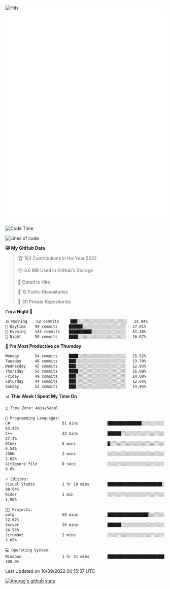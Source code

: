 ![Hits](https://hits.seeyoufarm.com/api/count/incr/badge.svg?url=https%3A%2F%2Fgithub.com%2Fkokose1234&count_bg=%2379C83D&title_bg=%23555555&icon=apple.svg&icon_color=%23E7E7E7&title=hits&edge_flat=false)
<br/>
![Metrics](https://github.com/kokose1234/kokose1234/blob/main/github-metrics.svg)

<!--START_SECTION:waka-->
![Code Time](http://img.shields.io/badge/Code%20Time-685%20hrs%2041%20mins-blue)

![Lines of code](https://img.shields.io/badge/From%20Hello%20World%20I%27ve%20Written-937%20Thousand%20lines%20of%20code-blue)

**🐱 My GitHub Data** 

> 🏆 163 Contributions in the Year 2022
 > 
> 📦 3.0 MB Used in GitHub's Storage 
 > 
> 💼 Opted to Hire
 > 
> 📜 12 Public Repositories 
 > 
> 🔑 30 Private Repositories  
 > 
**I'm a Night 🦉** 

```text
🌞 Morning    52 commits     ███░░░░░░░░░░░░░░░░░░░░░░   14.94% 
🌆 Daytime    94 commits     ██████░░░░░░░░░░░░░░░░░░░   27.01% 
🌃 Evening    144 commits    ██████████░░░░░░░░░░░░░░░   41.38% 
🌙 Night      58 commits     ████░░░░░░░░░░░░░░░░░░░░░   16.67%

```
📅 **I'm Most Productive on Thursday** 

```text
Monday       54 commits     ████░░░░░░░░░░░░░░░░░░░░░   15.52% 
Tuesday      48 commits     ███░░░░░░░░░░░░░░░░░░░░░░   13.79% 
Wednesday    45 commits     ███░░░░░░░░░░░░░░░░░░░░░░   12.93% 
Thursday     56 commits     ████░░░░░░░░░░░░░░░░░░░░░   16.09% 
Friday       49 commits     ███░░░░░░░░░░░░░░░░░░░░░░   14.08% 
Saturday     44 commits     ███░░░░░░░░░░░░░░░░░░░░░░   12.64% 
Sunday       52 commits     ███░░░░░░░░░░░░░░░░░░░░░░   14.94%

```


📊 **This Week I Spent My Time On** 

```text
⌚︎ Time Zone: Asia/Seoul

💬 Programming Languages: 
C#                       51 mins             ███████████████░░░░░░░░░░   63.43% 
C++                      22 mins             ██████░░░░░░░░░░░░░░░░░░░   27.4% 
Other                    5 mins              █░░░░░░░░░░░░░░░░░░░░░░░░   6.54% 
JSON                     2 mins              ░░░░░░░░░░░░░░░░░░░░░░░░░   2.62% 
GitIgnore file           0 secs              ░░░░░░░░░░░░░░░░░░░░░░░░░   0.0%

🔥 Editors: 
Visual Studio            1 hr 19 mins        ████████████████████████░   98.04% 
Rider                    1 min               ░░░░░░░░░░░░░░░░░░░░░░░░░   1.96%

🐱‍💻 Projects: 
potg                     58 mins             ██████████████████░░░░░░░   72.02% 
Server                   20 mins             ██████░░░░░░░░░░░░░░░░░░░   24.93% 
JirumBot                 2 mins              ░░░░░░░░░░░░░░░░░░░░░░░░░   3.05%

💻 Operating System: 
Windows                  1 hr 21 mins        █████████████████████████   100.0%

```


 Last Updated on 10/09/2022 00:15:37 UTC
<!--END_SECTION:waka-->

[![Anurag's github stats](https://github-readme-stats.vercel.app/api?username=kokose1234&theme=dracula)](https://github.com/anuraghazra/github-readme-stats)



	
